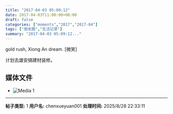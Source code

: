 ```yaml
---
title: "2017-04-03 05:09:12"
date: 2017-04-03T11:00:00+08:00
draft: false
categories: ["moments","2017","2017-04"]
tags: ["朋友圈","生活记录"]
summary: "2017-04-03 05:09:12..."
---
```


gold rush, Xiong An dream. [微笑]

计划去雄安搞建材装修。

## 媒体文件

- ![Media 1](/Moments/photos/2017-04-03/201704030509120.jpg)

---

**帖子类型:** 1
**用户名:** chenxueyuan001
**处理时间:** 2025/8/28 22:33:11